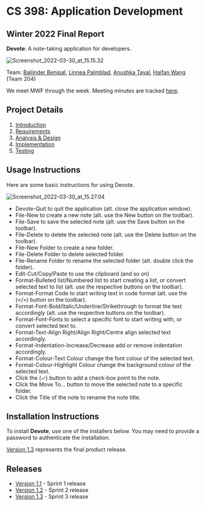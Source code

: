 # CS 398: Application Development

## Winter 2022 Final Report

**Devote**: A note-taking application for developers.

![Screenshot_2022-03-30_at_15.15.32](uploads/bbbeec12382f9814caf69565e553ba35/Screenshot_2022-03-30_at_15.15.32.png)

Team: [Baljinder Benipal](https://git.uwaterloo.ca/bs2benip), [Linnea Palmblad](https://git.uwaterloo.ca/lpalmbla), [Anushka Tayal](https://git.uwaterloo.ca/atayal), [Haifan Wang](https://git.uwaterloo.ca/h769wang) (Team 204)

We meet MWF through the week. Meeting minutes are tracked [here](https://git.uwaterloo.ca/bs2benip/cs398-project/-/wikis/Meeting-minutes).

## Project Details

1. [Introduction](/bs2benip/cs398-project/-/wikis/Final-Report/Introduction)
1. [Requirements](/bs2benip/cs398-project/-/wikis/Final-Report/Requirements)
1. [Analysis & Design](/bs2benip/cs398-project/-/wikis/Final-Report/Analysis-Design)
1. [Implementation](/bs2benip/cs398-project/-/wikis/Final-Report/Implementation)
1. [Testing](/bs2benip/cs398-project/-/wikis/Final-Report/Testing)

## Usage Instructions

Here are some basic instructions for using Devote.

![Screenshot_2022-03-30_at_15.27.04](uploads/188a6eec30adb0c7645cabe658b9dd85/Screenshot_2022-03-30_at_15.27.04.png)

* Devote-Quit to quit the application (alt. close the application window).
* File-New to create a new note (alt. use the New button on the toolbar).
* File-Save to save the selected note (alt. use the Save button on the toolbar). 
* File-Delete to delete the selected note (alt. use the Delete button on the toolbar). 
* File-New Folder to create a new folder.
* File-Delete Folder to delete selected folder.
* File-Rename Folder to rename the selected folder (alt. double click the folder).
* Edit-Cut/Copy/Paste to use the clipboard (and so on)
* Format-Bulleted list/Numbered list to start creating a list, or convert selected text to list (alt. use the respective buttons on the toolbar). 
* Format-Format Code to start writing text in code format (alt. use the (</>) button on the toolbar). 
* Format-Font-Bold/Italic/Underline/Strikethrough to format the text accordingly (alt. use the respective buttons on the toolbar). 
* Format-Font-Fonts to select a specific font to start writing with, or convert selected text to. 
* Format-Text-Align Right/Align Right/Centre align selected text accordingly. 
* Format-Indentation-Increase/Decrease add or remove indentation accordingly. 
* Format-Colour-Text Colour change the font colour of the selected text. 
* Format-Colour-Highlight Colour change the background colour of the selected text. 
* Click the (✓) button to add a check-box point to the note. 
* Click the Move To... button to move the selected note to a specific folder. 
* Click the Title of the note to rename the note title. 

## Installation Instructions

To install **Devote**, use one of the installers below. You may need to provide a password to authenticate the installation.

[Version 1.3](/bs2benip/cs398-project/-/wikis/Final-Report/Sprint-3-Release) represents the final product release.

## Releases

* [Version 1.1](/bs2benip/cs398-project/-/wikis/Final-Report/Sprint-1-Release) - Sprint 1 release
* [Version 1.2](/bs2benip/cs398-project/-/wikis/Final-Report/Sprint-2-Release) - Sprint 2 release
* [Version 1.3](/bs2benip/cs398-project/-/wikis/Final-Report/Sprint-3-Release) - Sprint 3 release